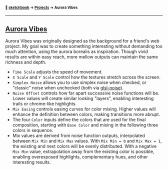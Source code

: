 #### <sup>:notebook: [sketchbook](https://github.com/flatpickles/sketchbook-legacy) → [Projects](../) → Aurora Vibes</sup>

---

## [Aurora Vibes](https://sketchbook.flatpickles.com/#aurora-vibes)

Aurora Vibes was originally designed as the background for a friend's web project. My goal was to create something interesting without demanding too much attention, using the aurora borealis as inspiration. Though vivid results are within easy reach, more mellow outputs can maintain the same richness and depth.

-   `Time Scale` adjusts the speed of movement.
-   `X Scale` and `Y Scale` control how the textures stretch across the screen.
-   `Simplex Noise` allows you to use simplex noise when checked, or "classic" noise when unchecked (both via [glsl-noise](https://github.com/hughsk/glsl-noise)).
-   `Noise Offset` controls how far apart successive noise functions will be. Lower values will create similar looking "layers", enabling interesting trails or chrome-like highlights.
-   `Mix Easing` controls easing curves for color mixing. Higher values will enhance the definition between colors, making transitions more abrupt.
-   The four `Color` inputs define the colors that are used for the final composition, starting with `Base Color` and mixing in the following three colors in sequence.
-   Mix values are derived from noise function outputs, interpolated between `Mix Min` and `Mix Max` values. With `Mix Min = 0` and `Mix Max = 1`, the existing and next colors will be evenly distributed. With a negative `Mix Min` value, extrapolation away from the existing color is possible, enabling overexposed highlights, complementary hues, and other interesting results.
